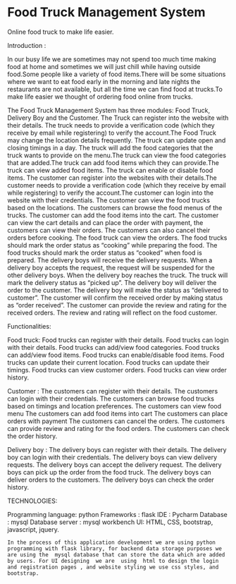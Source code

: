 # Food Truck Management System
Online food truck to make life easier.

Introduction :

In our busy life we are sometimes may not spend too much time making food at home and sometimes we will just chill while having outside food.Some people like a variety of food items.There will be  some situations where we want to eat food early in the morning and late  nights the restaurants are not available, but all the  time we can find food at trucks.To make life easier we thought of ordering food online from trucks.

The Food Truck Management System has three modules: Food Truck, Delivery Boy and the Customer. The Truck can register into the website with their details. The truck needs to provide a verification code (which they receive by email while registering) to verify the account.The Food Truck may change the location details frequently. The truck can update open and closing timings in  a day. The truck will add the food categories that the truck wants to provide on the menu.The truck can view the food categories that are added.The truck can add food items which they can provide.The truck can view added food items. The truck can enable or disable food items.
The customer can register into the websites with their details.The customer needs to provide a verification code (which they receive by email while registering) to verify the account.The customer can login into the website with their credentials. The customer can view the food trucks based on the locations. The customers can browse the food menus of the trucks. The customer can add the food items into the cart. The customer can view the cart details and can place the order with payment, the customers can view their orders. The customers can also cancel their orders before cooking. 
The food truck can view the orders. The food trucks should mark the order status as “cooking” while preparing the food. The food trucks should mark the order status as “cooked” when food is prepared. The delivery boys will receive the delivery requests. When a delivery boy accepts the request, the request will be suspended for the other delivery boys. When the delivery boy reaches the truck. The truck will mark the delivery status as “picked up”. The delivery boy will deliver the order to the customer. The delivery boy will make the status as “delivered to customer”. The customer will confirm the received order by making status as “order received”. The customer can provide the review and rating for the received orders. The review and rating will reflect on the food customer.

Functionalities:

Food truck:
Food trucks can register with their details.
Food trucks can login with their details. 
Food trucks can add/view food categories.
Food trucks can add/view food items.
Food trucks can enable/disable food items. 
Food trucks can update their current location.
Food trucks can update their timings. 
Food trucks can view customer orders.
Food trucks can view order history. 	

Customer :
The customers can register with their details.
The customers can login with their credentials.
The customers can browse food trucks based on timings and location preferences.
The customers can view food menu
The customers can add food items into cart
The customers can place orders with payment
The customers can cancel the orders.
The customers can provide review and rating for the food orders.
The customers can check the order history. 

Delivery boy :
The delivery boys can register with their details. 
The delivery boy can login with their credentials.
The delivery boys can view delivery requests.
The delivery boys can accept the delivery request. 
The delivery boys can pick up the order from the food truck. 
The delivery boys can deliver orders to the customers.
The delivery boys can check the order history. 


TECHNOLOGIES:

Programming language:  python 
Frameworks : flask
IDE : Pycharm
Database : mysql 
Database server : mysql workbench
UI:  HTML, CSS, bootstrap, javascript, jquery.
	
	In the process of this application development we are using python programming with flask library, for backend data storage purposes we are using the  mysql database that can store the data which are added by users. For UI designing  we are  using  html to design the login and registration pages , and website styling we use css styles, and bootstrap.


